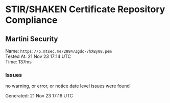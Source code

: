# STIR/SHAKEN Certificate Repository Compliance

## Martini Security

Name: `https://p.mtsec.me/2884/Zgdc-7hXBy08.pem`\
Tested At: 21 Nov 23 17:14 UTC\
Time: 137ms

### Issues

no warning, or error, or notice date level issues were found

Generated: 21 Nov 23 17:16 UTC